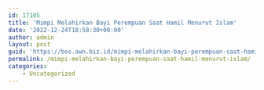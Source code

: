 ```yaml
---
id: 17105
title: 'Mimpi Melahirkan Bayi Perempuan Saat Hamil Menurut Islam'
date: '2022-12-24T18:58:30+00:00'
author: admin
layout: post
guid: 'https://bos.awn.biz.id/mimpi-melahirkan-bayi-perempuan-saat-hamil-menurut-islam/'
permalink: /mimpi-melahirkan-bayi-perempuan-saat-hamil-menurut-islam/
categories:
    - Uncategorized
---
```


